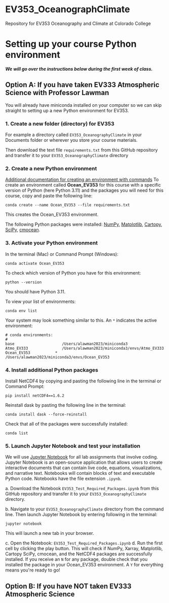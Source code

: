 # EV353_OceanographClimate
Repository for EV353 Oceanography and Climate at Colorado College

# Setting up your course Python environment
***We will go over the instructions below during the first week of class.***

## Option A: If you have taken EV333 Atmospheric Science with Professor Lawman
You will already have miniconda installed on your computer so we can skip straight to setting up a new Python environment for EV353. 

### 1. Create a new folder (directory) for EV353
For example a directory called `EV353_OceanographyClimate` in your Documents folder or wherever you store your course materials. 

Then download the text file `requirements.txt` from this GitHub repository and transfer it to your `EV353_OceanographyClimate` directory

### 2. Create a new Python environment
[Additional documentation for creating an environment with commands](https://conda.io/projects/conda/en/latest/user-guide/tasks/manage-environments.html#creating-an-environment-with-commands)
To create an environment called **Ocean_EV353** for this course with a specific version of Python (here Python 3.11) and the packages you will need for this course, copy and paste the following line:
```
conda create --name Ocean_EV353 --file requirements.txt
```
This creates the Ocean_EV353 environment. 

The following Python packages were installed: [NumPy](https://numpy.org/doc/stable/index.html), [Matplotlib](https://matplotlib.org), [Cartopy](https://scitools.org.uk/cartopy/docs/latest/), [SciPy](https://scipy.org), [cmocean](https://www.google.com/search?client=safari&rls=en&q=cmocean&ie=UTF-8&oe=UTF-8). 

### 3. Activate your Python environment
In the terminal (Mac) or Command Prompt (Windows):
```
conda activate Ocean_EV353
```

To check which version of Python you have for this environment:

```
python --version
```
You should have Python 3.11.

To view your list of environments:
```
conda env list
```
Your system may look something similar to this. An `*` indicates the active environment:
```
# conda environments:
#
base                     /Users/alawman2023/miniconda3
Atmo_EV333               /Users/alawman2023/miniconda3/envs/Atmo_EV333
Ocean_EV353           *  /Users/alawman2023/miniconda3/envs/Ocean_EV353

```
### 4. Install additional Python packages

Install NetCDF4 by copying and pasting the following line in the terminal or Command Prompt:
```
pip install netCDF4==1.6.2
```
Reinstall dask by pasting the following line in the terminal:
```
conda install dask --force-reinstall
```
Check that all of the packages were successfully installed:
```
conda list
```
### 5. Launch Jupyter Notebook and test your installation
We will use [Jupyter Notebook](https://jupyter-notebook.readthedocs.io/en/latest/) for all lab assignments that involve coding. Jupyter Notebook is an open-source application that allows users to create interactive documents that can contain live code, equations, visualizations, and narrative text. Notebooks will contain blocks of text and executable Python code. Notebooks have the file extension `.ipynb`.

a. Download the Notebook `EV353_Test_Required_Packages.ipynb` from this GitHub repository and transfer it to your `EV353_OceanographyClimate` directory.

b. Navigate to your `EV353_OceanographyClimate` directory from the command line. Then launch Jupyter Notebook by entering following in the terminal:
```
jupyter notebook
```
This will launch a new tab in your browser. 

c. Open the Notebook: `EV353_Test_Required_Packages.ipynb`
d. Run the first cell by clicking the play button. This will check if NumPy, Xarray, Matplotlib, Cartopy SciPy, cmocean, and the NetCDF4 packages are successfully installed. If you receive an `N` for any package, double check that you installed the package in your Ocean_EV353 environment. A `Y` for everything means you're ready to go!

## Option B: If you have NOT taken EV333 Atmospheric Science
